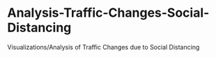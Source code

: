 # Analysis-Traffic-Changes-Social-Distancing
Visualizations/Analysis of Traffic Changes due to Social Distancing
